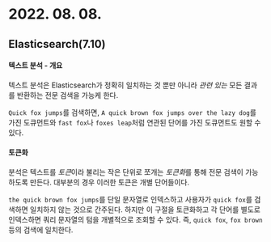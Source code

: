 # 2022. 08. 08.

## Elasticsearch(7.10)

#### 텍스트 분석 - 개요

텍스트 분석은 Elasticsearch가 정확히 일치하는 것 뿐만 아니라 *관련 있는* 모든 결과를 반환하는 전문 검색을 가능케 한다.

`Quick fox jumps`를 검색하면, `A quick brown fox jumps over the lazy dog`를 가진 도큐먼트와 `fast fox`나 `foxes leap`처럼 연관된 단어를 가진 도큐먼트도 원할 수 있다.

#### 토큰화

분석은 텍스트를 *토큰*이라 불리는 작은 단위로 쪼개는 *토큰화*를 통해 전문 검색이 가능하도록 만든다. 대부분의 경우 이러한 토큰은 개별 단어들이다.

`the quick brown fox jumps`를 단일 문자열로 인덱스하고 사용자가 `quick fox`를 검색하면 일치하지 않는 것으로 간주된다. 하지만 이 구절을 토큰화하고 각 단어를 별도로 인덱스하면 쿼리 문자열의 텀을 개별적으로 조회할 수 있다. 즉, `quick fox`, `fox brown` 등의 검색에 일치한다.

